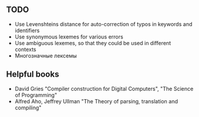 ## TODO
- Use Levenshteins distance for auto-correction of typos in keywords and identifiers
- Use synonymous lexemes for various errors
- Use ambiguous lexemes, so that they could be used in different contexts
- Многозначные лексемы

## Helpful books
- David Gries "Compiler construction for Digital Computers", "The Science of Programming"
- Alfred Aho, Jeffrey Ullman "The Theory of parsing, translation and compiling"
